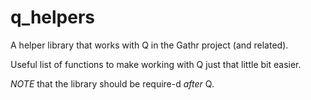 q_helpers
=========

A helper library that works with Q in the Gathr project (and related).

Useful list of functions to make working with Q just that little bit
easier.

*NOTE* that the library should be require-d *after* Q.